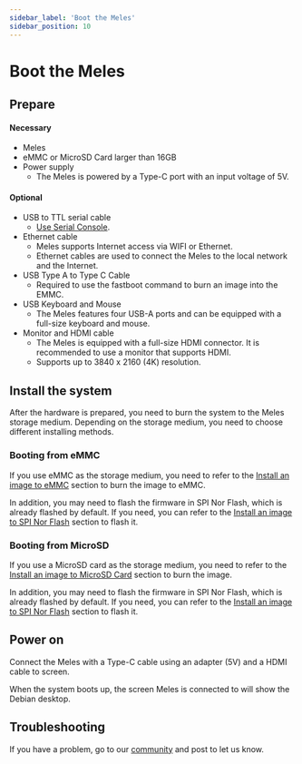 ```yaml
---
sidebar_label: 'Boot the Meles'
sidebar_position: 10
---
```


# Boot the Meles

## Prepare

#### Necessary

- Meles
- eMMC or MicroSD Card larger than 16GB
- Power supply
  - The Meles is powered by a Type-C port with an input voltage of 5V.
 
#### Optional
- USB to TTL serial cable
  - [Use Serial Console](./setup.md).
- Ethernet cable
  - Meles supports Internet access via WIFI or Ethernet.
  - Ethernet cables are used to connect the Meles to the local network and the Internet.
- USB Type A to Type C Cable
  - Required to use the fastboot command to burn an image into the EMMC.
- USB Keyboard and Mouse
  - The Meles features four USB-A ports and can be equipped with a full-size keyboard and mouse.
- Monitor and HDMI cable
  - The Meles is equipped with a full-size HDMI connector. It is recommended to use a monitor that supports HDMI.
  - Supports up to 3840 x 2160 (4K) resolution.

## Install the system

After the hardware is prepared, you need to burn the system to the Meles storage medium. Depending on the storage medium, you need to choose different installing methods.

### Booting from eMMC

If you use eMMC as the storage medium, you need to refer to the [Install an image to eMMC](../installation/install-an-image-to-emmc.md) section to burn the image to eMMC.

In addition, you may need to flash the firmware in SPI Nor Flash, which is already flashed by default. If you need, you can refer to the [Install an image to SPI Nor Flash](../installation/install-an-image-to-spi-nor-flash.md) section to flash it.

### Booting from MicroSD

If you use a MicroSD card as the storage medium, you need to refer to the [Install an image to MicroSD Card](../installation/install-an-image-to-microsd-card.md) section to burn the image.

In addition, you may need to flash the firmware in SPI Nor Flash, which is already flashed by default. If you need, you can refer to the [Install an image to SPI Nor Flash](../installation/install-an-image-to-spi-nor-flash.md) section to flash it.

## Power on

Connect the Meles with a Type-C cable using an adapter (5V) and a HDMI cable to screen.

When the system boots up, the screen Meles is connected to will show the Debian desktop.

## Troubleshooting

If you have a problem, go to our [community](https://community.milkv.io/) and post to let us know.